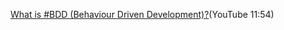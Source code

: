 <!--(dl
(section-meta
    (title Other Resources))
)-->

[What is #BDD (Behaviour Driven Development)?](https://www.youtube.com/watch?v=GavBjhAp42o)(YouTube 11:54)